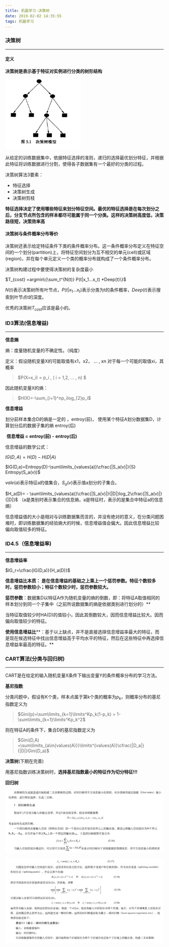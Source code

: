```yaml
---
title: 机器学习-决策树
date: 2019-02-02 14:35:55
tags: 机器学习
---
```


### 决策树

***

#### 定义

**决策树是表示基于特征对实例进行分类的树形结构**

![image-20190202160305519](./机器学习-决策树/image-20190202160305519.png)

​      从给定的训练数据集中，依据特征选择的准则，递归的选择最优划分特征，并根据此特征将训练数据进行分割，使得各子数据集有一个最好的分类的过程。 

决策树算法3要素： 

- 特征选择
- 决策树生成
- 决策树剪枝

**特征选择决定了使用哪些特征来划分特征空间。最优的特征选择是在每次划分之后，分支节点所包含的样本都尽可能属于同一个分类。这样的决策树高度低，决策路径短，决策效率高**

#### 决策树与条件概率分布等价

决策树还表示给定特征条件下类的条件概率分布。这一条件概率分布定义在特征空间的一个划分(partition)上，将特征空间划分为互不相交的单元(cell)或区域(region)，并在每个单元定义一个类的概率分布就构成了一个条件概率分布。

决策树构建过程中要使得决策树的复杂度最小

$T_{cost} =argmin\{\sum_t^{N(t)} P(t|x_1...x_t) *Deep(t)\}$  

$N(t)​$表示决策树所有叶节点，$P(t|x_1...x_t) ​$表示分类为t的条件概率，$Deep(t)​$表示搜索到叶节点t的深度。

优秀的决策树$T_{cost}$应该是最小的。



### ID3算法(信息增益)

***

**信息熵**

熵：度量随机变量的不确定性。（纯度）

定义：假设随机变量X的可能取值有x1，x2， ... , xn 对于每一个可能的取值xi，其概率

> $P(X=x_i) = p_i  , ( i = 1,2, ... , n) $

因此随机变量X的熵：

> $H(X)=-\sum_{i=1}^np_ilog_{2}p_i$

**信息增益**

划分前样本集合D的熵是一定的 ，entroy(前)， 使用某个特征A划分数据集D，计算划分后的数据子集的熵 entroy(后) 

​                                   **信息增益 =**  **entroy(前) -**  **entroy(后)** 

信息增益的数学公式：

$IG(D,A)=H(D)-H(D|A)$

$IG(D,a)=Entropy(D)-\sum\limits_{values(a)}\cfrac{|S_a(v)|}{S} Entropy(S_a(v))$

$vale({a})$表示特征a的值集合，$S_a(v)$表示值a划分的子集合。

$H_a(D)= - \sum\limits_{values(a)}\cfrac{|S_a(v)|}{|D|}log_2\cfrac{|S_a(v)|}{|D|}$     （a是类别时表示集合的信息熵，a是特征时，表示的是集合中特征a的信息熵）



信息增益值的大小是相对与训练数据集而言的，并没有绝对的意义，在分类问题困难时，即训练数据集的经验熵大的时候，信息增益值会偏大。因此信息增益比较 偏向取值较多的特征。

### ID4.5（信息增益率)

***

**信息增益率**

$IG_r=\cfrac{IG(D,a)}{H_a(D)}$



**信息增益比本质： 是在信息增益的基础之上乘上一个惩罚参数。特征个数较多时，惩罚参数较小；特征个数较少时，惩罚参数较大。**

 **惩罚参数**：数据集D以特征A作为随机变量的熵的倒数，即：将特征A取值相同的样本划分到同一个子集中（之前所说数据集的熵是依据类别进行划分的）**

当特征取值较少时HA(D)的值较小，因此其倒数较大，因而信息增益比较大。因而偏向取值较少的特征。 

 **使用信息增益比****：基于以上缺点，并不是直接选择信息增益率最大的特征，而是现在候选特征中找出信息增益高于平均水平的特征，然后在这些特征中再选择信息增益率最高的特征。**    



### CART算法(分类与回归树)

***

CART是在给定的输入随机变量X条件下输出变量Y的条件概率分布的学习方法。

**基尼指数**

分类问题中，假设有K个类，样本点属于第k个类的概率为$p_k$，则概率分布的基尼指数定义为

> $Gini(p)=\sum\limits_{k=1}\limits^Kp_k(1-p_k) = 1-\sum\limits_{k=1}\limits^Kp_k^2​$

则在特征A的条件下，集合D的基尼指数定义为

> $Gini(D,A) =\sum\limits_{a\in{values(A)}}\limits^{values(A)}\cfrac{|D_a|}{|D|}Gini(D_a)$

**决策树**(下期在完善)

用基尼指数训练决策树时，**选择基尼指数最小的特征作为切分特征!!!**

**回归树**

![image-20190202181541824](./机器学习-决策树/image-20190202181541824.png)

![image-20190202181640473](./机器学习-决策树/image-20190202181640473.png)